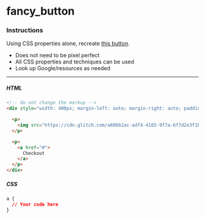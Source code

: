 # fancy_button
  
### Instructions

Using CSS properties alone, recreate [this button](https://cdn.glitch.com/a606b2ac-adf4-4165-9f7a-6f7d2e3f1b4e%2Ffancy_button.png?1533061480283).

* Does not need to be pixel perfect
* All CSS properties and techniques can be used
* Look up Google/resources as needed

---

##### HTML

```html
<!-- do not change the markup -->
<div style="width: 400px; margin-left: auto; margin-right: auto; padding: 25px;">

  <p>
    <img src="https://cdn.glitch.com/a606b2ac-adf4-4165-9f7a-6f7d2e3f1b4e%2Ffancy_button.png?1533061480283" />
  </p>

  <p>
    <a href="#">
      Checkout
    </a>
  </p>
</div>
```

##### CSS

```css
a {
  // Your code here    
}
```

